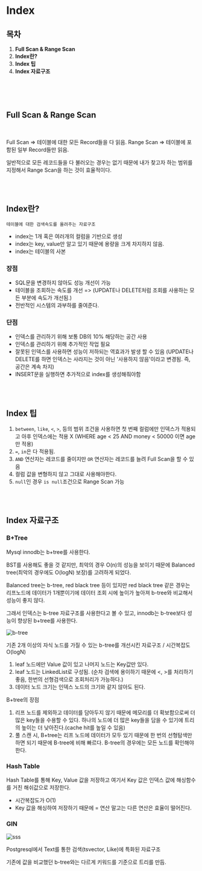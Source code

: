 Index
===

## 목차

1. <b>Full Scan & Range Scan</b>
2. <b>Index란?</b>
3. <b>Index 팁</b>
3. <b>Index 자료구조</b>

<br><br><br>

## Full Scan & Range Scan

<br>

Full Scan => 테이블에 대한 모든 Record들을 다 읽음.
Range Scan => 테이블에 포함된 일부 Record들만 읽음.

일반적으로 모든 레코드들을 다 불러오는 경우는 없기 때문에 내가 찾고자 하는 범위를 지정해서 Range Scan을 하는 것이 효율적이다.

<br><br>

## Index란?

    테이블에 대한 검색속도를 올려주는 자료구조

* index는 1개 혹은 여러개의 컬럼을 기반으로 생성
* index는 key, value만 알고 있기 때문에 용량을 크게 차지하지 않음.
* index는 테이블의 사본

### 장점

* SQL문을 변경하지 않아도 성능 개선이 가능
* 테이블을 조회하는 속도를 개선 => (UPDATE나 DELETE처럼 조회를 사용하는 모든 부분에 속도가 개선됨.)
* 전반적인 시스템의 과부하를 줄여준다.

### 단점

* 인덱스를 관리하기 위해 보통 DB의 10% 해당하는 공간 사용
* 인덱스를 관리하기 위해 추가적인 작업 필요
* 잘못된 인덱스를 사용하면 성능이 저하되는 역효과가 발생 할 수 있음 (UPDATE나 DELETE를 하면 인덱스는 사라지는 것이 아닌 '사용하지 않음'이라고 변경됨. 즉, 공간은 계속 차지)
* INSERT문을 실행하면 추가적으로 index를 생성해줘야함

<br><br>

## Index 팁

1. `between`, `like`, `<`, `>`, 등의 범위 조건을 사용하면 첫 번째 컬럼에만 인덱스가 적용되고 아후 인덱스에는 적용 X (WHERE age < 25 AND money < 50000 이면 age만 적용)
2. `=`, `in`은 다 적용됨.
3. `AND` 연산자는 레코드를 줄이지만 `OR` 연산자는 레코드를 늘려 Full Scan을 할 수 있음
4. 컬럼 값을 변형하지 않고 그대로 사용해야한다.
5. `null`인 경우 `is null`조건으로 Range Scan 가능

<br><br>

## Index 자료구조

### B+Tree

Mysql innodb는 b+tree를 사용한다.

BST를 사용해도 좋을 것 같지만, 최악의 경우 O(n)의 성능을 보이기 때문에 Balanced tree(최악의 경우에도 O(logN) 보장)를 고려하게 되었다.

Balanced tree는 b-tree, red black tree 등이 있지만 red black tree 같은 경우는 리프노드에 데이터가 1개뿐이기에 데이터 조회 시에 높이가 높아져 b-tree와 비교해서 성능이 좋지 않다.

그래서 인덱스는 b-tree 자료구조를 사용한다고 볼 수 있고, innodb는 b-tree보다 성능이 향상된 b+tree를 사용한다. 

![b-tree](https://media.vlpt.us/images/emplam27/post/ddbae2c9-da94-457d-bad8-77ff6791255b/B%ED%8A%B8%EB%A6%AC%20%EA%B8%B0%EB%B3%B8%20%ED%98%95%ED%83%9C.png)

기존 2개 이상의 자식 노드를 가질 수 있는 b-tree를 개선시킨 자료구조 / 시간복잡도 O(logN)

1. leaf 노드에만 Value 값이 있고 나머지 노드는 Key값만 있다.
2. leaf 노드는 LinkedList로 구성됨. (순차 검색에 용이하기 때문에 <, >를 처리하기 좋음, 한번의 선형검색으로 조회처리가 가능하다.)
3. 데이터 노드 크기는 인덱스 노드의 크기와 같지 않아도 된다.


B+tree의 장점
1. 리프 노드를 제외하고 데이터를 담아두지 않기 때문에 메모리를 더 확보함으로써 더 많은 key들을 수용할 수 있다. 하나의 노드에 더 많은 key들을 담을 수 있기에 트리의 높이는 더 낮아진다.(cache hit를 높일 수 있음)
 
2. 풀 스캔 시, B+tree는 리프 노드에 데이터가 모두 있기 때문에 한 번의 선형탐색만 하면 되기 때문에 B-tree에 비해 빠르다. B-tree의 경우에는 모든 노드를 확인해야 한다. 


### Hash Table

Hash Table를 통해 Key, Value 값을 저장하고 여기서 Key 값은 인덱스 값에 해싱함수를 거친 해쉬값으로 저장한다.

* 시간복잡도가 O(1)
* Key 값을 해싱하여 저장하기 때문에 = 연산 말고는 다른 연산은 효율이 떨어진다.

### GIN

![sss](https://postgrespro.com/media/2019/06/21/1001.png)

Postgresql에서 Text를 통한 검색(tsvector, Like)에 특화된 자료구조

기존에 값을 비교했던 b-tree와는 다르게 키워드를 기준으로 트리를 만듬.


